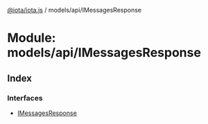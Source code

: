 [@iota/iota.js](../README.md) / models/api/IMessagesResponse

# Module: models/api/IMessagesResponse

## Index

### Interfaces

* [IMessagesResponse](../interfaces/models_api_imessagesresponse.imessagesresponse.md)
